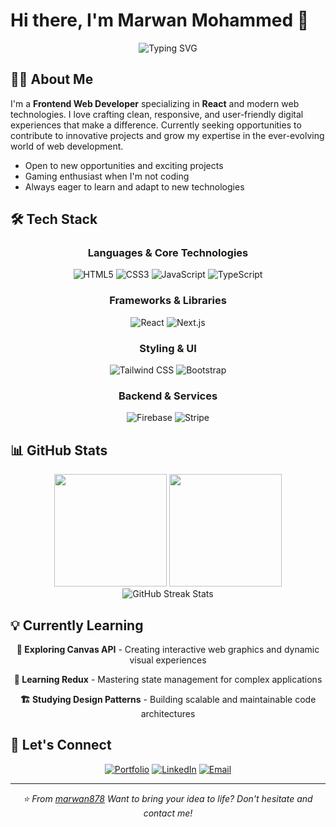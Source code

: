 # Hi there, I'm Marwan Mohammed 👋

<div align="center">
  <img src="https://readme-typing-svg.herokuapp.com?font=Fira+Code&weight=500&size=28&pause=1000&color=2D7EF7&center=true&vCenter=true&width=600&lines=Frontend+Web+Developer;Bringing+Your+Idea+To+Life" alt="Typing SVG" />
</div>

## 👨‍💻 About Me

I'm a **Frontend Web Developer** specializing in **React** and modern web technologies. I love crafting clean, responsive, and user-friendly digital experiences that make a difference. Currently seeking opportunities to contribute to innovative projects and grow my expertise in the ever-evolving world of web development.

- Open to new opportunities and exciting projects
- Gaming enthusiast when I'm not coding
- Always eager to learn and adapt to new technologies

## 🛠️ Tech Stack

<div align="center">

### Languages & Core Technologies
![HTML5](https://img.shields.io/badge/HTML5-E34F26?style=for-the-badge&logo=html5&logoColor=white)
![CSS3](https://img.shields.io/badge/CSS3-1572B6?style=for-the-badge&logo=css3&logoColor=white)
![JavaScript](https://img.shields.io/badge/JavaScript-F7DF1E?style=for-the-badge&logo=javascript&logoColor=black)
![TypeScript](https://img.shields.io/badge/TypeScript-007ACC?style=for-the-badge&logo=typescript&logoColor=white)

### Frameworks & Libraries
![React](https://img.shields.io/badge/React-20232A?style=for-the-badge&logo=react&logoColor=61DAFB)
![Next.js](https://img.shields.io/badge/Next.js-000000?style=for-the-badge&logo=next.js&logoColor=white)

### Styling & UI
![Tailwind CSS](https://img.shields.io/badge/Tailwind_CSS-38B2AC?style=for-the-badge&logo=tailwind-css&logoColor=white)
![Bootstrap](https://img.shields.io/badge/Bootstrap-563D7C?style=for-the-badge&logo=bootstrap&logoColor=white)

### Backend & Services
![Firebase](https://img.shields.io/badge/Firebase-039BE5?style=for-the-badge&logo=Firebase&logoColor=white)
![Stripe](https://img.shields.io/badge/Stripe-626CD9?style=for-the-badge&logo=Stripe&logoColor=white)

</div>

## 📊 GitHub Stats

<div align="center">
  <img height="180em" src="https://github-readme-stats.vercel.app/api?username=marwan878&show_icons=true&theme=tokyonight&include_all_commits=true&count_private=true&hide=prs,issues,contribs"/>
  <img height="180em" src="https://github-readme-stats.vercel.app/api/top-langs/?username=marwan878&layout=compact&langs_count=8&theme=tokyonight"/>
</div>

<div align="center">
  <img src="https://github-readme-streak-stats.herokuapp.com/?user=marwan878&theme=tokyonight" alt="GitHub Streak Stats" />
</div>

## 💡 Currently Learning

<div align="center">

**🎨 Exploring Canvas API** - Creating interactive web graphics and dynamic visual experiences

**🔄 Learning Redux** - Mastering state management for complex applications

**🏗️ Studying Design Patterns** - Building scalable and maintainable code architectures

</div>

## 🤝 Let's Connect

<div align="center">

[![Portfolio](https://img.shields.io/badge/Portfolio-FF5722?style=for-the-badge&logo=google-chrome&logoColor=white)](https://marwan-beta.vercel.app/)
[![LinkedIn](https://img.shields.io/badge/LinkedIn-0077B5?style=for-the-badge&logo=linkedin&logoColor=white)](https://www.linkedin.com/in/marwanmoh/)
[![Email](https://img.shields.io/badge/Email-D14836?style=for-the-badge&logo=gmail&logoColor=white)](mailto:marwan.abdallateef05@eng-st.cu.edu.eg)

</div>

---

<div align="center">
  <i>⭐ From <a href="https://github.com/marwan878">marwan878</a> Want to bring your idea to life? Don't hesitate and contact me!</i>
</div>
